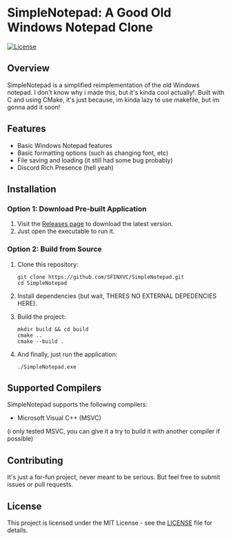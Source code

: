 # SimpleNotepad: A Good Old Windows Notepad Clone

<!-- [![Build Status](https://github.com/YourUsername/SimpleNotepad/actions/workflows/cmake.yml/badge.svg)](https://github.com/YourUsername/SimpleNotepad/actions) -->
[![License](https://img.shields.io/github/license/SFINXVC/SimpleNotepad)](LICENSE)

## Overview

SimpleNotepad is a simplified reimplementation of the old Windows notepad. I don't know why i made this, but it's kinda cool actually!.
Built with C and using CMake, it's just because, im kinda lazy to use makefile, but im gonna add it soon!

## Features

- Basic Windows Notepad features
- Basic formatting options (such as changing font, etc)
- File saving and loading (it still had some bug probably)
- Discord Rich Presence (hell yeah)

## Installation

### Option 1: Download Pre-built Application

1. Visit the [Releases page](https://github.com/SFINXVC/SimpleNotepad/releases) to download the latest version.
2. Just open the executable to run it.

### Option 2: Build from Source

1. Clone this repository:
   ```
   git clone https://github.com/SFINXVC/SimpleNotepad.git
   cd SimpleNotepad
   ```

2. Install dependencies (but wait, THERES NO EXTERNAL DEPEDENCIES HERE).

3. Build the project:
   ```
   mkdir build && cd build
   cmake ..
   cmake --build .
   ```

4. And finally, just run the application:
   ```
   ./SimpleNotepad.exe
   ```
   
## Supported Compilers

SimpleNotepad supports the following compilers:

- Microsoft Visual C++ (MSVC)

(i only tested MSVC, you can give it a try to build it with another compiler if possible)

## Contributing

It's just a for-fun project, never meant to be serious. But feel free to submit issues or pull requests.

## License

This project is licensed under the MIT License - see the [LICENSE](LICENSE) file for details.